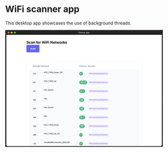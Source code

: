 # WiFi scanner app

This desktop app showcases the use of background threads.

![Demo of app](./demo_small.png)
